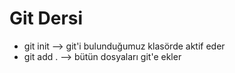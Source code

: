 # Git Dersi
* git init --> git'i bulunduğumuz klasörde aktif eder
* git add . --> bütün dosyaları git'e ekler



